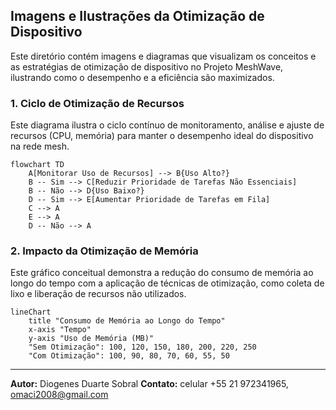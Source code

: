 

## Imagens e Ilustrações da Otimização de Dispositivo

Este diretório contém imagens e diagramas que visualizam os conceitos e as estratégias de otimização de dispositivo no Projeto MeshWave, ilustrando como o desempenho e a eficiência são maximizados.

### 1. Ciclo de Otimização de Recursos

Este diagrama ilustra o ciclo contínuo de monitoramento, análise e ajuste de recursos (CPU, memória) para manter o desempenho ideal do dispositivo na rede mesh.

```mermaid
flowchart TD
    A[Monitorar Uso de Recursos] --> B{Uso Alto?}
    B -- Sim --> C[Reduzir Prioridade de Tarefas Não Essenciais]
    B -- Não --> D{Uso Baixo?}
    D -- Sim --> E[Aumentar Prioridade de Tarefas em Fila]
    C --> A
    E --> A
    D -- Não --> A
```

### 2. Impacto da Otimização de Memória

Este gráfico conceitual demonstra a redução do consumo de memória ao longo do tempo com a aplicação de técnicas de otimização, como coleta de lixo e liberação de recursos não utilizados.

```mermaid
lineChart
    title "Consumo de Memória ao Longo do Tempo"
    x-axis "Tempo"
    y-axis "Uso de Memória (MB)"
    "Sem Otimização": 100, 120, 150, 180, 200, 220, 250
    "Com Otimização": 100, 90, 80, 70, 60, 55, 50
```

---

**Autor:** Diogenes Duarte Sobral
**Contato:** celular +55 21 972341965, omaci2008@gmail.com


